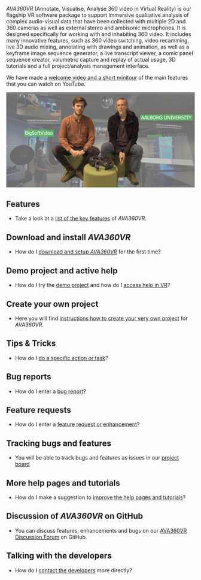 _AVA360VR_ (Annotate, Visualise, Analyse 360 video in Virtual Reality) is our flagship VR software package to support immersive qualitative analysis of complex audio-visual data that have been collected with multiple 2D and 360 cameras as well as external stereo and ambisonic microphones.
It is designed specifically for working with and inhabiting 360 video.
It includes many innovative features, such as 360 video switching, video recamming, live 3D audio mixing, annotating with drawings and animation, as well as a keyframe image sequence generator, a live transcript viewer, a comic panel sequence creator, volumetric capture and replay of actual usage, 3D tutorials and a full project/analysis management interface.

We have made a [welcome video and a short minitour](https://www.youtube.com/watch?v=ppZZsd3f8zY) of the main features that you can watch on YouTube.

![AVA360VR welcome and minitour](images/welcome.png)

## Features

- Take a look at a [list of the key features](features.md) of _AVA360VR_.

## Download and install _AVA360VR_

- How do I [download and setup _AVA360VR_](install.md) for the first time?

## Demo project and active help

- How do I try the [demo project](demo.md) and how do I [access help in VR](help.md)?

## Create your own project

- Here you will find [instructions how to create your very own project](project.md) for _AVA360VR_.

## Tips & Tricks

- How do I [do a specific action or task](tips.md)?

## Bug reports

- How do I enter a [bug report](bugreport.md)?

## Feature requests

- How do I enter a [feature request or enhancement](featurerequest.md)?

## Tracking bugs and features

- You will be able to track bugs and features as issues in our [project board](https://github.com/BigSoftVideo/AVA360VR/projects/1)

## More help pages and tutorials

- How do I make a suggestion to [improve the help pages and tutorials](tutorialrequest.md)?

## Discussion of _AVA360VR_ on GitHub

- You can discuss features, enhancements and bugs on our [AVA360VR Discussion Forum](https://github.com/BigSoftVideo/AVA360VR/discussions) on GitHub.

## Talking with the developers

- How do I [contact the developers](contact.md) more directly?
